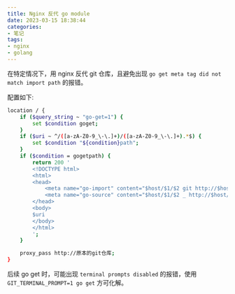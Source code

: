 ```yaml
---
title: Nginx 反代 go module
date: 2023-03-15 18:38:44
categories:
- 笔记
tags:
- nginx
- golang
---
```


在特定情况下，用 nginx 反代 git 仓库，且避免出现 `go get meta tag did not match import path` 的报错。

配置如下:

```sh
location / {
    if ($query_string ~ "go-get=1") {
        set $condition goget;
    }
    if ($uri ~ ^/([a-zA-Z0-9_\-\.]+)/([a-zA-Z0-9_\-\.]+).*$) {
        set $condition "${condition}path";
    }
    if ($condition = gogetpath) {
        return 200 '
        <!DOCTYPE html>
        <html>
        <head>
            <meta name="go-import" content="$host/$1/$2 git http://$host/$1/$2.git">
            <meta name="go-source" content="$host/$1/$2 _ http://$host/$1/$2/src/mster{/dir} http://$host/$1/$2/src/master{/dir}/file#L{line}">
        </head>
        <body>
        $uri
        </body>
        </html>
        ';
    }

    proxy_pass http://原本的git仓库;
}
```

后续 go get 时，可能出现 `terminal prompts disabled` 的报错，使用 `GIT_TERMINAL_PROMPT=1 go get` 方可化解。
